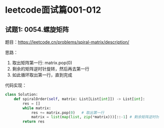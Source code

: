 # leetcode面试篇001-012

## 试题1:  0054.螺旋矩阵

题目：https://leetcode.cn/problems/spiral-matrix/description/

思路：

1. 取出矩阵第一行: matrix.pop(0)
2. 剩余的矩阵逆时针旋转，然后再去第一行
3. 如此循环取出第一行，直到完成

代码实现：

```python
class Solution:
    def spiralOrder(self, matrix: List[List[int]]) -> List[int]:
        res = []
        while matrix:
            res += matrix.pop(0)   # 取出第一行
            matrix = list(map(list, zip(*matrix)))[::-1] # 剩余矩阵逆时针旋转
        return res
```

